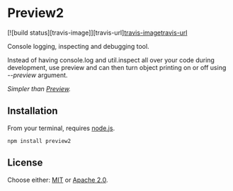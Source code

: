 # Preview2

[![build status][travis-image]][travis-url][travis-image](https://api.travis-ci.org/fluidecho/preview2.png)[travis-url](https://travis-ci.org/fluidecho/preview2)

Console logging, inspecting and debugging tool.  

Instead of having console.log and util.inspect all over your code during development, use preview and can then turn object printing on or off using _--preview_ argument.

_Simpler than [Preview](https://www.npmjs.com/package/preview)._

## Installation

From your terminal, requires [node.js](http://nodejs.org/).

```
npm install preview2
```


## License

Choose either: [MIT](http://opensource.org/licenses/MIT) or [Apache 2.0](http://www.apache.org/licenses/LICENSE-2.0).
